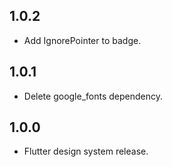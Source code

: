## 1.0.2

* Add IgnorePointer to badge.

## 1.0.1

* Delete google_fonts dependency.


## 1.0.0

* Flutter design system release.
